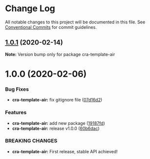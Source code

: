 # Change Log

All notable changes to this project will be documented in this file.
See [Conventional Commits](https://conventionalcommits.org) for commit guidelines.

## [1.0.1](https://github.com/RWS-NL/air-node-packages/compare/cra-template-air@1.0.0...cra-template-air@1.0.1) (2020-02-14)

**Note:** Version bump only for package cra-template-air

# 1.0.0 (2020-02-06)

### Bug Fixes

- **cra-template-air:** fix gitignore file ([07d16d2](https://github.com/RWS-NL/air-node-packages/commit/07d16d265ba8929e864ecae766186e58323ad8d4))

### Features

- **cra-template-air:** add new package ([19187fd](https://github.com/RWS-NL/air-node-packages/commit/19187fdddaced43660b6562b46c2548c32cd24dc))
- **cra-template-air:** release v1.0.0 ([60b6dac](https://github.com/RWS-NL/air-node-packages/commit/60b6dac5294b722278652bea413e66a8d33bfe4c))

### BREAKING CHANGES

- **cra-template-air:** First release, stable API achieved!

